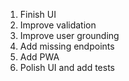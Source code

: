1. Finish UI
2. Improve validation
3. Improve user grounding
4. Add missing endpoints
5. Add PWA
6. Polish UI and add tests

